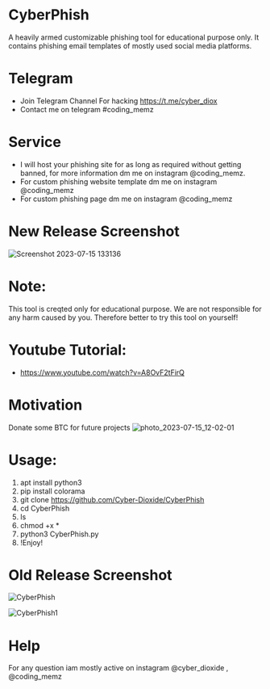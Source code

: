 # CyberPhish
A heavily armed customizable phishing tool for educational purpose only. It contains phishing email templates of mostly used social media platforms.

# Telegram
* Join Telegram Channel For hacking https://t.me/cyber_diox
* Contact me on telegram #coding_memz

# Service
* I will host your phishing site for as long as required without getting banned, for more information dm me on instagram @coding_memz.
* For custom phishing website template dm me on instagram @coding_memz
* For custom phishing page dm me on instagram @coding_memz

# New Release Screenshot
![Screenshot 2023-07-15 133136](https://github.com/Cyber-Dioxide/CyberPhish/assets/93708296/b993cdf0-c884-4423-a775-cc3c58c895c8)

# Note:
This tool is creqted only for educational purpose. We are not responsible for any harm caused by you. Therefore better to try this tool on yourself!
# Youtube Tutorial:
- https://www.youtube.com/watch?v=A8OvF2tFirQ

# Motivation
Donate some BTC for future projects
![photo_2023-07-15_12-02-01](https://github.com/Cyber-Dioxide/CyberPhish/assets/93708296/a46dde07-33fb-413f-bf42-1ef254479a94)

# Usage:
1. apt install python3
2. pip install colorama
3. git clone https://github.com/Cyber-Dioxide/CyberPhish
4. cd CyberPhish
5. ls
6. chmod +x *
7. python3 CyberPhish.py
8. !Enjoy!


# Old Release Screenshot
![CyberPhish](https://user-images.githubusercontent.com/93708296/184074653-fc349ee4-2fe8-4ba7-be34-a8be88bcd4b2.png)

![CyberPhish1](https://user-images.githubusercontent.com/93708296/184074663-3e93f31c-c819-459f-ac7e-93e9d369b45c.png)


# Help
For any question iam mostly active on instagram @cyber_dioxide , @coding_memz
